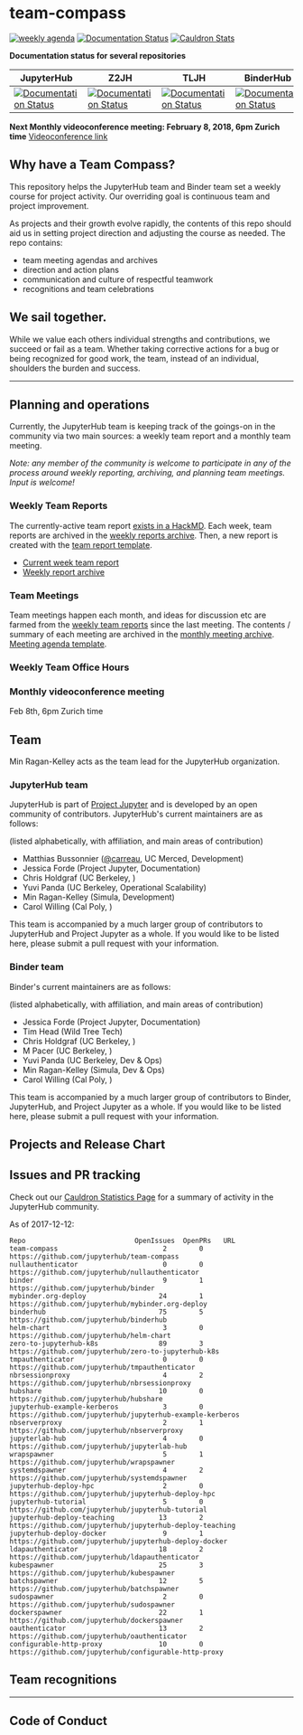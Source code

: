 # team-compass

[![weekly agenda](https://img.shields.io/badge/agenda-this%20week-blue.svg)](https://hackmd.io/MYNgpgHATAZgrAIwLQAYCMwAsTNhRJAThBQGYkoATEw0gQxgkroHYg==?view)
[![Documentation Status](http://readthedocs.org/projects/jupyterhub-team-compass/badge/?version=latest)](http://jupyterhub-team-compass.readthedocs.io/en/latest/?badge=latest)
[![Cauldron Stats](https://img.shields.io/badge/community-statistics-orange.svg)](https://cauldron.io/dashboards/jupyterhub)


**Documentation status for several repositories**

|JupyterHub   |Z2JH   |TLJH   | BinderHub  | repo2docker  | binder docs |
|---|---|---|---|---|---|
|[![Documentation Status](https://readthedocs.org/projects/jupyterhub/badge/?version=latest)](https://jupyterhub.readthedocs.org/en/latest/?badge=latest)   |[![Documentation Status](https://readthedocs.org/projects/zero-to-jupyterhub/badge/?version=latest)](https://zero-to-jupyterhub.readthedocs.org/en/latest/?badge=latest)   | [![Documentation Status](https://readthedocs.org/projects/the-littlest-jupyterhub/badge/?version=latest)](https://the-littlest-jupyterhub.readthedocs.org/en/latest/?badge=latest)  | [![Documentation Status](https://readthedocs.org/projects/binderhub/badge/?version=latest)](https://binderhub.readthedocs.org/en/latest/?badge=latest)  |  [![Documentation Status](https://readthedocs.org/projects/repo2docker/badge/?version=latest)](https://repo2docker.readthedocs.org/en/latest/?badge=latest) | [![Documentation Status](https://readthedocs.org/projects/mybinder/badge/?version=latest)](https://mybinder.readthedocs.org/en/latest/?badge=latest)  |

**Next Monthly videoconference meeting: February 8, 2018, 6pm Zurich time** [Videoconference link](https://calpoly.zoom.us/my/jupyter)

## Why have a Team Compass?

This repository helps the JupyterHub team and Binder team set a weekly
course for project activity. Our overriding goal is continuous team and
project improvement.

As projects and their growth evolve rapidly, the contents of this repo
should aid us in setting project direction and adjusting the course as
needed. The repo contains:

- team meeting agendas and archives
- direction and action plans
- communication and culture of respectful teamwork
- recognitions and team celebrations

## We sail together.

While we value each others individual strengths and contributions, we succeed
or fail as a team. Whether taking corrective actions for a bug or being
recognized for good work, the team, instead of an individual, shoulders
the burden and success.

---

## Planning and operations

Currently, the JupyterHub team is keeping track of the goings-on in the community
via two main sources: a weekly team report and a monthly team meeting.

*Note: any member of the community is welcome to participate in any of the process around weekly reporting, archiving, and planning team meetings. Input is welcome!*

### Weekly Team Reports

The currently-active team report [exists in a HackMD](https://hackmd.io/MYNgpgHATAZgrAIwLQAYCMwAsTNhRJAThBQGYkoATEw0gQxgkroHYg==?view). Each week, team reports
are archived in the [weekly reports archive](http://jupyterhub-team-compass.readthedocs.io/en/latest/weekly-reports/weekly_report_index.html). Then, a new report is created with the [team report template](http://jupyterhub-team-compass.readthedocs.io/en/latest/weekly-reports/team-meeting.html).

* [Current week team report](https://hackmd.io/MYNgpgHATAZgrAIwLQAYCMwAsTNhRJAThBQGYkoATEw0gQxgkroHYg==?view)
* [Weekly report archive](https://github.com/jupyterhub/team-compass/tree/master/docs/weekly-reports)


### Team Meetings

Team meetings happen each month, and ideas for discussion etc are
farmed from the [weekly team reports](http://jupyterhub-team-compass.readthedocs.io/en/latest/weekly-reports/weekly_report_index.html) since the last meeting.  The contents / summary of each meeting are
archived in the [monthly meeting archive](http://jupyterhub-team-compass.readthedocs.io/en/latest/monthly-meeting/monthly_report_index.html). [Meeting agenda template](https://hackmd.io/yLEoYgH8TcelS_EaXKJ6Hg?both).

### Weekly Team Office Hours

### Monthly videoconference meeting

Feb 8th, 6pm Zurich time

## Team

Min Ragan-Kelley acts as the team lead for the JupyterHub organization.

### JupyterHub team

JupyterHub is part of [Project Jupyter](http://jupyter.org/) and is developed
by an open community of contributors. JupyterHub's current maintainers are
as follows:

(listed alphabetically, with affiliation, and main areas of contribution)

- Matthias Bussonnier ([@carreau](https://github.com/carreau), UC Merced, Development)
- Jessica Forde (Project Jupyter, Documentation)
- Chris Holdgraf (UC Berkeley, )
- Yuvi Panda (UC Berkeley, Operational Scalability)
- Min Ragan-Kelley (Simula, Development)
- Carol Willing (Cal Poly, )


This team is accompanied by a much larger group of contributors to JupyterHub
and Project Jupyter as a whole. If you would like to be listed here, please
submit a pull request with your information.

### Binder team

Binder's current maintainers are as follows:

(listed alphabetically, with affiliation, and main areas of contribution)

- Jessica Forde (Project Jupyter, Documentation)
- Tim Head (Wild Tree Tech)
- Chris Holdgraf (UC Berkeley, )
- M Pacer (UC Berkeley, )
- Yuvi Panda (UC Berkeley, Dev & Ops)
- Min Ragan-Kelley (Simula, Dev & Ops)
- Carol Willing (Cal Poly, )


This team is accompanied by a much larger group of contributors to Binder,
JupyterHub, and Project Jupyter as a whole. If you would like to be listed
here, please submit a pull request with your information.

## Projects and Release Chart

## Issues and PR tracking

Check out our [Cauldron Statistics Page](https://cauldron.io/dashboards/jupyterhub) for a
summary of activity in the JupyterHub community.

As of 2017-12-12:

```
Repo                           OpenIssues  OpenPRs   URL
team-compass                          2        0     https://github.com/jupyterhub/team-compass
nullauthenticator                     0        0     https://github.com/jupyterhub/nullauthenticator
binder                                9        1     https://github.com/jupyterhub/binder
mybinder.org-deploy                  24        1     https://github.com/jupyterhub/mybinder.org-deploy
binderhub                            75        5     https://github.com/jupyterhub/binderhub
helm-chart                            3        0     https://github.com/jupyterhub/helm-chart
zero-to-jupyterhub-k8s               89        3     https://github.com/jupyterhub/zero-to-jupyterhub-k8s
tmpauthenticator                      0        0     https://github.com/jupyterhub/tmpauthenticator
nbrsessionproxy                       4        2     https://github.com/jupyterhub/nbrsessionproxy
hubshare                             10        0     https://github.com/jupyterhub/hubshare
jupyterhub-example-kerberos           3        0     https://github.com/jupyterhub/jupyterhub-example-kerberos
nbserverproxy                         2        1     https://github.com/jupyterhub/nbserverproxy
jupyterlab-hub                        4        0     https://github.com/jupyterhub/jupyterlab-hub
wrapspawner                           5        1     https://github.com/jupyterhub/wrapspawner
systemdspawner                        4        2     https://github.com/jupyterhub/systemdspawner
jupyterhub-deploy-hpc                 2        0     https://github.com/jupyterhub/jupyterhub-deploy-hpc
jupyterhub-tutorial                   5        0     https://github.com/jupyterhub/jupyterhub-tutorial
jupyterhub-deploy-teaching           13        2     https://github.com/jupyterhub/jupyterhub-deploy-teaching
jupyterhub-deploy-docker              9        1     https://github.com/jupyterhub/jupyterhub-deploy-docker
ldapauthenticator                    18        2     https://github.com/jupyterhub/ldapauthenticator
kubespawner                          25        3     https://github.com/jupyterhub/kubespawner
batchspawner                         12        5     https://github.com/jupyterhub/batchspawner
sudospawner                           2        0     https://github.com/jupyterhub/sudospawner
dockerspawner                        22        1     https://github.com/jupyterhub/dockerspawner
oauthenticator                       13        2     https://github.com/jupyterhub/oauthenticator
configurable-http-proxy              10        0     https://github.com/jupyterhub/configurable-http-proxy
```
## Team recognitions

---

## Code of Conduct
